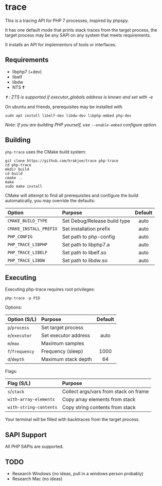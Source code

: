 trace
=====

This is a tracing API for PHP 7 processes, inspired by phpspy.

It has one default mode that prints stack traces from the target process, the target process may be any SAPI on any system that meets requirements.

It installs an API for implementors of tools or interfaces.

Requirements
------------

 * libphp7 (+dev)
 * libelf
 * libdw
 * NTS 🕇 

*🕇 : ZTS is supported if executor_globals address is known and set with -e*

On ubuntu and friends, prerequisites may be installed with

    sudo apt install libelf-dev libdw-dev libphp-embed php-dev
    
*Note: If you are building PHP yourself, use `--enable-embed` configure option.*

Building
--------

`php-trace` uses the CMake build system:

    git clone https://github.com/krakjoe/trace php-trace
    cd php-trace
    mkdir build
    cd build
    cmake ..
    make
    sudo make install
   
CMake will attempt to find all prerequisites and configure the build automatically, you may override the defaults:

| Option                | Purpose                      | Default |
|:----------------------|:-----------------------------|:-------:|
| `CMAKE_BUILD_TYPE`    | Set Debug/Release build type | auto    |
| `CMAKE_INSTALL_PREFIX`| Set installation prefix      | auto    |
| `PHP_CONFIG`          | Set path to php-config       | auto    |
| `PHP_TRACE_LIBPHP`    | Set path to libphp7.a        | auto    |
| `PHP_TRACE_LIBELF`    | Set path to libelf.so        | auto    |
| `PHP_TRACE_LIBDW`     | Set path to libdw.so         | auto    |

Executing
---------

Executing php-trace requires root privileges:

    php-trace -p PID
    
Options:

| Option (S/L)  | Purpose               | Default |
|:--------------|:----------------------|:-------:|
|`p`/`process`  | Set target process    |         |
|`e`/`executor` | Set executor address  | auto    |
|`m`/`max`      | Maximum samples       |         |
|`f`/`frequency`| Frequency (sleep)     | 1000    |
|`d`/`depth`    | Maximum stack depth   | 64      |

Flags:

| Flag (S/L)                  | Purpose                                 |
|:----------------------------|:----------------------------------------|
|`s`/`stack`                  | Collect args/vars from stack on frame   |
|`with-array-elements`        | Copy array elements from stack          |
|`with-string-contents`       | Copy string contents from stack         |

Your terminal will be filled with backtraces from the target process.

SAPI Support
------------

All PHP SAPIs are supported.

TODO
----

  * Research Windows (no ideas, pull in a windows person probably)
  * Research Mac (no ideas)
